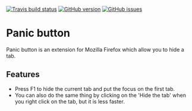 [![Travis build status](https://img.shields.io/travis/lamboley/panic-button/master?label=Build)](https://travis-ci.org/lamboley/panic-button)
[![GitHub version](https://img.shields.io/github/license/lamboley/panic-button)](https://github.com/lamboley/panic-button/blob/master/LICENSE)
[![GitHub issues](https://img.shields.io/github/issues/lamboley/panic-button)](https://github.com/lamboley/panic-button/issues)

# Panic button

Panic button is an extension for Mozilla Firefox which allow you to hide a tab.

## Features

* Press F1 to hide the current tab and put the focus on the first tab.
* You can also do the same thing by clicking on the 'Hide the tab' when you right click on the tab, but it is less faster.
